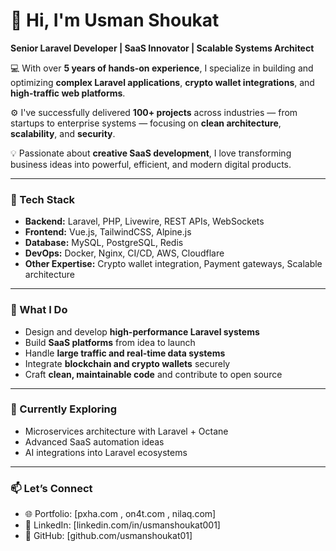 # 👋 Hi, I'm Usman Shoukat  
**Senior Laravel Developer | SaaS Innovator | Scalable Systems Architect**

💻 With over **5 years of hands-on experience**, I specialize in building and optimizing **complex Laravel applications**, **crypto wallet integrations**, and **high-traffic web platforms**.  

⚙️ I've successfully delivered **100+ projects** across industries — from startups to enterprise systems — focusing on **clean architecture**, **scalability**, and **security**.  

💡 Passionate about **creative SaaS development**, I love transforming business ideas into powerful, efficient, and modern digital products.

---

### 🧩 Tech Stack
- **Backend:** Laravel, PHP, Livewire, REST APIs, WebSockets  
- **Frontend:** Vue.js, TailwindCSS, Alpine.js  
- **Database:** MySQL, PostgreSQL, Redis  
- **DevOps:** Docker, Nginx, CI/CD, AWS, Cloudflare  
- **Other Expertise:** Crypto wallet integration, Payment gateways, Scalable architecture

---

### 🧠 What I Do
- Design and develop **high-performance Laravel systems**  
- Build **SaaS platforms** from idea to launch  
- Handle **large traffic and real-time data systems**  
- Integrate **blockchain and crypto wallets** securely  
- Craft **clean, maintainable code** and contribute to open source  

---

### 🌱 Currently Exploring
- Microservices architecture with Laravel + Octane  
- Advanced SaaS automation ideas  
- AI integrations into Laravel ecosystems  

---

### 📫 Let’s Connect
- 🌐 Portfolio: [pxha.com , on4t.com , nilaq.com]  
- 💼 LinkedIn: [linkedin.com/in/usmanshoukat001]  
- 🐙 GitHub: [github.com/usmanshoukat01]
